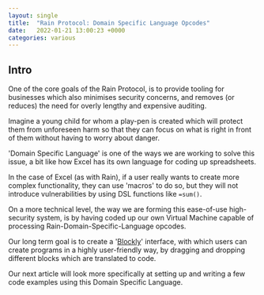 ```yaml
---
layout: single
title:  "Rain Protocol: Domain Specific Language Opcodes"
date:   2022-01-21 13:00:23 +0000
categories: various
---
```


## Intro

One of the core goals of the Rain Protocol, is to provide tooling for businesses which also minimises security concerns, and removes (or reduces) the need for overly lengthy and expensive auditing.

Imagine a young child for whom a play-pen is created which will protect them from unforeseen harm so that they can focus on what is right in front of them without having to worry about danger.

'Domain Specific Language' is one of the ways we are working to solve this issue, a bit like how Excel has its own language for coding up spreadsheets.

In the case of Excel (as with Rain), if a user really wants to create more complex functionality, they can use 'macros' to do so, but they will not introduce vulnerabilities by using DSL functions like `=sum()`.

On a more technical level, the way we are forming this ease-of-use high-security system, is by having coded up our own Virtual Machine capable of processing Rain-Domain-Specific-Language opcodes.

Our long term goal is to create a '[Blockly][blockly]' interface, with which users can create programs in a highly user-friendly way, by dragging and dropping different blocks which are translated to code.

Our next article will look more specifically at setting up and writing a few code examples using this Domain Specific Language.

[blockly]: https://developers.google.com/blockly